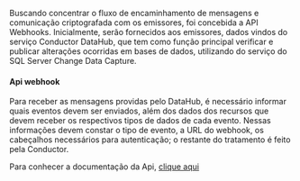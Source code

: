 Buscando concentrar o fluxo de encaminhamento de mensagens e comunicação 
criptografada com os emissores, foi concebida a API Webhooks. Inicialmente, 
serão fornecidos aos emissores, dados vindos do serviço Conductor DataHub, 
que tem como função principal verificar e publicar alterações ocorridas em 
bases de dados, utilizando do serviço do SQL Server Change Data Capture.

#### Api webhook

Para receber as mensagens providas pelo DataHub, é necessário informar quais 
eventos devem ser enviados, além dos dados dos recursos que devem receber os 
respectivos tipos de dados de cada evento. Nessas informações devem constar o 
tipo de evento, a URL do webhook, os cabeçalhos necessários para autenticação; 
o restante do tratamento é feito pela Conductor.

Para conhecer a documentação da Api, [clique aqui](https://documenter.getpostman.com/view/6944804/SW15xbpj)